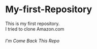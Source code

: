 # My-first-Repository
This is my first repository. 
<br>
I tried to clone Amazon.com
<br>
<h6>I'm Come Back This Repo</h6>